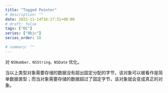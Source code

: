 ```yaml
---
title: "Togged Pointer"
# description: ""
date: 2022-11-14T16:17:51+08:00
# draft: false
tags: ["OC"]
series: ["Objc"]
series_order: 18

# summary: ""
---
```


对 `NSNumber、NSString、NSDate` 优化。

当以上类型对象需要存储的数据没有超出固定分配的字节，该对象可以被看作是简单数据类型；而当对象需要存储的数据超过了固定字节，该对象就会变成真正的对象。